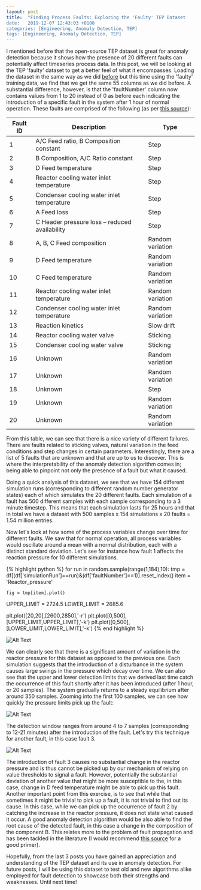 ```yaml
---
layout: post
title:  "Finding Process Faults: Exploring the 'Faulty' TEP Dataset
date:   2019-12-07 12:43:03 +0100
categories: [Engineering, Anomaly Detection, TEP]
tags: [Engineering, Anomaly Detection, TEP]
---
```


I mentioned before that the open-source TEP dataset is great for anomaly detection because it shows how the presence of 20 different faults can potentially affect timeseries process data. In this post, we will be looking at the TEP 'faulty' dataset to get a better feel of what it encompasses. Loading the dataset in the same way as we did [before](insert_link) but this time using the 'faulty' training data, we find that we get the same 55 columns as we did before. A substantial difference, however, is that the 'faultNumber' column now contains values from 1 to 20 instead of 0 as before each indicating the introduction of a specific fault in the system after 1 hour of normal operation. These faults are comprised of the following (as per [this source](https://www.sciencedirect.com/science/article/pii/S0098135414000969?via%3Dihub)):

|Fault ID  | Description                                   | Type |
|----------|-----------------------------------------------|------|
|1         | A/C Feed ratio, B Composition constant        | Step |
|2         | B Composition, A/C Ratio constant             | Step | 
|3         | D Feed temperature                            | Step |
|4         | Reactor cooling water inlet temperature       | Step | 
|5         | Condenser cooling water inlet temperature     | Step | 
|6         | A Feed loss                                   | Step |
|7         | C Header pressure loss – reduced availability | Step |
|8         | A, B, C Feed composition                      | Random variation |
|9         | D Feed temperature 						   | Random variation |
|10        | C Feed temperature 						   | Random variation |
|11        | Reactor cooling water inlet temperature       | Random variation |
|12        | Condenser cooling water inlet temperature     | Random variation |
|13        | Reaction kinetics                             | Slow drift |
|14        | Reactor cooling water valve                   | Sticking| 
|15        | Condenser cooling water valve                 | Sticking |
|16        | Unknown                                       | Random variation |
|17        | Unknown                                       | Random variation |
|18        | Unknown                                       | Step |
|19        | Unknown                                       | Random variation |
|20        | Unknown                                       | Random variation |

From this table, we can see that there is a nice variety of different failures. There are faults related to sticking valves, natural variation in the feed conditions and step changes in certain parameters. Interestingly, there are a list of 5 faults that are unknown and that are up to us to discover. This is where the interpretability of the anomaly detection algorithm comes in; being able to pinpoint not only the presence of a fault but what it caused. 

Doing a quick analysis of this dataset, we see that we have 154 different simulation runs (corresponding to different random number generator states) each of which simulates the 20 different faults. Each simulation of a fault has 500 different samples with each sample corresponding to a 3 minute timestep. This means that each simulation lasts for 25 hours and that in total we have a dataset with 500 samples x 154 simulations x 20 faults = 1.54 million entries.  

Now let's look at how some of the process variables change over time for different faults. We saw that for normal operation, all process variables would oscillate around a mean with a normal distribution, each with a distinct standard deviation. Let's see for instance how fault 1 affects the reaction pressure for 10 different simulations. 

{% highlight python %}
for run in random.sample(range(1,184),10):
    tmp = df[(df['simulationRun']==run)&(df['faultNumber']==1)].reset_index()
    item = 'Reactor_pressure'
    
    fig = tmp[item].plot()

UPPER_LIMIT = 2724.5
LOWER_LIMIT = 2685.6

plt.plot([20,20],[2600,2850],'-r')
plt.plot([0,500],[UPPER_LIMIT,UPPER_LIMIT],'-k')
plt.plot([0,500],[LOWER_LIMIT,LOWER_LIMIT],'-k')
{% end highlight %}

![Alt Text](https://keepfloyding.github.io/images/reactor_pressure_fault_2.png)

We can clearly see that there is a significant amount of variation in the reactor pressure for this dataset as opposed to the previous one. Each simulation suggests that the introduction of a disturbance in the system causes large swings in the pressure which decay over time. We can also see that the upper and lower detection limits that we derived last time catch the occurrence of this fault shortly after it has been introduced (after 1 hour, or 20 samples). The system gradually returns to a steady equilibrium after around 350 samples. Zooming into the first 100 samples, we can see how quickly the pressure limits pick up the fault:

![Alt Text](https://keepfloyding.github.io/images/reactor_pressure_fault_2_zoom_in.png)

The detection window ranges from around 4 to 7 samples (corresponding to 12-21 minutes) after the introduction of the fault. Let's try this technique for another fault, in this case fault 3. 

![Alt Text](https://keepfloyding.github.io/images/reactor_pressure_fault_3.png)

The introduction of fault 3 causes no substantial change in the reactor pressure and is thus cannot be picked up by our mechanism of relying on value thresholds to signal a fault. However, potentially the substantial deviation of another value that might be more susceptible to the, in this case, change in D feed temperature might be able to pick up this fault. Another important point from this exercise, is to see that while that sometimes it might be trivial to pick up a fault, it is not trivial to find out its cause. In this case, while we can pick up the occurrence of fault 2 by catching the increase in the reactor pressure, it does not state what caused it occur. A good anomaly detection algorithm would be also able to find the root cause of the detected fault, in this case a change in the composition of the component B. This relates more to the problem of fault propagation and has been tackled in the literature (I would recommend [this source](https://discovery.ucl.ac.uk/id/eprint/1446237/1/U593572.pdf) for a good primer). 

Hopefully, from the last 3 posts you have gained an appreciation and understanding of the TEP dataset and its use in anomaly detection. For future posts, I will be using this dataset to test old and new algorithms alike employed for fault detection to showcase both their strengths and weaknesses. Until next time!

